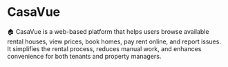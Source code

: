 # CasaVue
🏠 CasaVue is a web-based platform that helps users browse available rental houses, view prices, book homes, pay rent online, and report issues. It simplifies the rental process, reduces manual work, and enhances convenience for both tenants and property managers.

